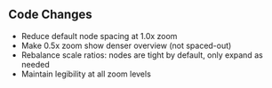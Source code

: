 ## Code Changes

- Reduce default node spacing at 1.0x zoom
- Make 0.5x zoom show denser overview (not spaced-out)
- Rebalance scale ratios: nodes are tight by default, only expand as needed
- Maintain legibility at all zoom levels
